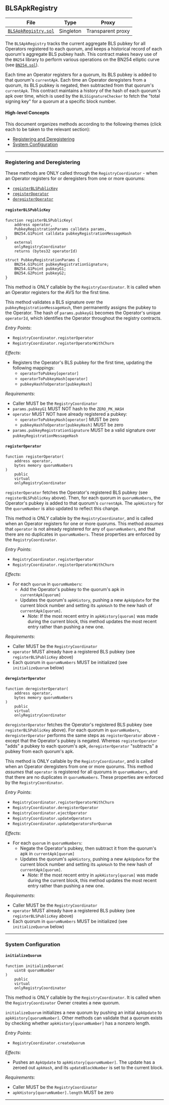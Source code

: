 ## BLSApkRegistry

| File | Type | Proxy |
| -------- | -------- | -------- |
| [`BLSApkRegistry.sol`](../../src/BLSApkRegistry.sol) | Singleton | Transparent proxy |

The `BLSApkRegistry` tracks the current aggregate BLS pubkey for all Operators registered to each quorum, and keeps a historical record of each quorum's aggregate BLS pubkey hash. This contract makes heavy use of the `BN254` library to perform various operations on the BN254 elliptic curve (see [`BN254.sol`](../../src/libraries/BN254.sol)).

Each time an Operator registers for a quorum, its BLS pubkey is added to that quorum's `currentApk`. Each time an Operator deregisters from a quorum, its BLS pubkey is negated, then subtracted from that quorum's `currentApk`. This contract maintains a history of the hash of each quorum's apk over time, which is used by the `BLSSignatureChecker` to fetch the "total signing key" for a quorum at a specific block number.

#### High-level Concepts

This document organizes methods according to the following themes (click each to be taken to the relevant section):
* [Registering and Deregistering](#registering-and-deregistering)
* [System Configuration](#system-configuration)

---    

### Registering and Deregistering

These methods are ONLY called through the `RegistryCoordinator` - when an Operator registers for or deregisters from one or more quorums:
* [`registerBLSPublicKey`](#registerblspublickey)
* [`registerOperator`](#registeroperator)
* [`deregisterOperator`](#deregisteroperator)

#### `registerBLSPublicKey`

```solidity
function registerBLSPublicKey(
    address operator,
    PubkeyRegistrationParams calldata params,
    BN254.G1Point calldata pubkeyRegistrationMessageHash
) 
    external 
    onlyRegistryCoordinator 
    returns (bytes32 operatorId)

struct PubkeyRegistrationParams {
    BN254.G1Point pubkeyRegistrationSignature;
    BN254.G1Point pubkeyG1;
    BN254.G2Point pubkeyG2;
}
```

This method is ONLY callable by the `RegistryCoordinator`. It is called when an Operator registers for the AVS for the first time.

This method validates a BLS signature over the `pubkeyRegistrationMessageHash`, then permanently assigns the pubkey to the Operator. The hash of `params.pubkeyG1` becomes the Operator's unique `operatorId`, which identifies the Operator throughout the registry contracts.

*Entry Points*:
* `RegistryCoordinator.registerOperator`
* `RegistryCoordinator.registerOperatorWithChurn`

*Effects*:
* Registers the Operator's BLS pubkey for the first time, updating the following mappings:
    * `operatorToPubkey[operator]`
    * `operatorToPubkeyHash[operator]`
    * `pubkeyHashToOperator[pubkeyHash]`

*Requirements*:
* Caller MUST be the `RegistryCoordinator`
* `params.pubkeyG1` MUST NOT hash to the `ZERO_PK_HASH`
* `operator` MUST NOT have already registered a pubkey:
    * `operatorToPubkeyHash[operator]` MUST be zero
    * `pubkeyHashToOperator[pubkeyHash]` MUST be zero
* `params.pubkeyRegistrationSignature` MUST be a valid signature over `pubkeyRegistrationMessageHash`

#### `registerOperator`

```solidity
function registerOperator(
    address operator,
    bytes memory quorumNumbers
) 
    public 
    virtual 
    onlyRegistryCoordinator
```

`registerOperator` fetches the Operator's registered BLS pubkey (see `registerBLSPublicKey` above). Then, for each quorum in `quorumNumbers`, the Operator's pubkey is added to that quorum's `currentApk`. The `apkHistory` for the `quorumNumber` is also updated to reflect this change.

This method is ONLY callable by the `RegistryCoordinator`, and is called when an Operator registers for one or more quorums. This method *assumes* that `operator` is not already registered for any of `quorumNumbers`, and that there are no duplicates in `quorumNumbers`. These properties are enforced by the `RegistryCoordinator`.

*Entry Points*:
* `RegistryCoordinator.registerOperator`
* `RegistryCoordinator.registerOperatorWithChurn`

*Effects*:
* For each `quorum` in `quorumNumbers`:
    * Add the Operator's pubkey to the quorum's apk in `currentApk[quorum]`
    * Updates the quorum's `apkHistory`, pushing a new `ApkUpdate` for the current block number and setting its `apkHash` to the new hash of `currentApk[quorum]`.
        * *Note:* If the most recent entry in `apkHistory[quorum]` was made during the current block, this method updates the most recent entry rather than pushing a new one.

*Requirements*:
* Caller MUST be the `RegistryCoordinator`
* `operator` MUST already have a registered BLS pubkey (see `registerBLSPublicKey` above) 
* Each quorum in `quorumNumbers` MUST be initialized (see `initializeQuorum` below)

#### `deregisterOperator`

```solidity
function deregisterOperator(
    address operator,
    bytes memory quorumNumbers
) 
    public 
    virtual 
    onlyRegistryCoordinator
```

`deregisterOperator` fetches the Operator's registered BLS pubkey (see `registerBLSPublicKey` above). For each quorum in `quorumNumbers`, `deregisterOperator` performs the same steps as `registerOperator` above - except that the Operator's pubkey is negated. Whereas `registerOperator` "adds" a pubkey to each quorum's apk, `deregisterOperator` "subtracts" a pubkey from each quorum's apk.

This method is ONLY callable by the `RegistryCoordinator`, and is called when an Operator deregisters from one or more quorums. This method *assumes* that `operator` is registered for all quorums in `quorumNumbers`, and that there are no duplicates in `quorumNumbers`. These properties are enforced by the `RegistryCoordinator`.

*Entry Points*:
* `RegistryCoordinator.registerOperatorWithChurn`
* `RegistryCoordinator.deregisterOperator`
* `RegistryCoordinator.ejectOperator`
* `RegistryCoordinator.updateOperators`
* `RegistryCoordinator.updateOperatorsForQuorum`

*Effects*:
* For each `quorum` in `quorumNumbers`:
    * Negate the Operator's pubkey, then subtract it from the quorum's apk in `currentApk[quorum]`
    * Updates the quorum's `apkHistory`, pushing a new `ApkUpdate` for the current block number and setting its `apkHash` to the new hash of `currentApk[quorum]`.
        * *Note:* If the most recent entry in `apkHistory[quorum]` was made during the current block, this method updates the most recent entry rather than pushing a new one.

*Requirements*:
* Caller MUST be the `RegistryCoordinator`
* `operator` MUST already have a registered BLS pubkey (see `registerBLSPublicKey` above)
* Each quorum in `quorumNumbers` MUST be initialized (see `initializeQuorum` below)

---

### System Configuration

#### `initializeQuorum`

```solidity
function initializeQuorum(
    uint8 quorumNumber
) 
    public 
    virtual 
    onlyRegistryCoordinator
```

This method is ONLY callable by the `RegistryCoordinator`. It is called when the `RegistryCoordinator` Owner creates a new quorum.

`initializeQuorum` initializes a new quorum by pushing an initial `ApkUpdate` to `apkHistory[quorumNumber]`. Other methods can validate that a quorum exists by checking whether `apkHistory[quorumNumber]` has a nonzero length.

*Entry Points*:
* `RegistryCoordinator.createQuorum`

*Effects*:
* Pushes an `ApkUpdate` to `apkHistory[quorumNumber]`. The update has a zeroed out `apkHash`, and its `updateBlockNumber` is set to the current block.

*Requirements*:
* Caller MUST be the `RegistryCoordinator`
* `apkHistory[quorumNumber].length` MUST be zero

---